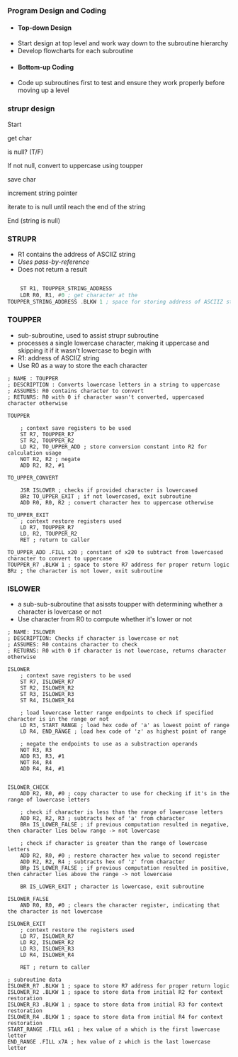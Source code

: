### Program Design and Coding
- #### Top-down Design
- Start design at top level and work way down to the subroutine hierarchy
- Develop flowcharts for each subroutine
- #### Bottom-up Coding
- Code up subroutines first to test and ensure they work properly before moving up a level

### strupr design
Start

get char

is null? (T/F)

If not null, convert to uppercase using toupper

save char

increment string pointer

iterate to is null until reach the end of the string

End (string is null)

### STRUPR
- R1 contains the address of ASCIIZ string
- *Uses pass-by-reference*
- Does not return a result
```asm

	ST R1, TOUPPER_STRING_ADDRESS
	LDR R0, R1, #0 ; get character at the 
TOUPPER_STRING_ADDRESS .BLKW 1 ; space for storing address of ASCIIZ string

```

### TOUPPER
- sub-subroutine, used to assist strupr subroutine
- processes a single lowercase character, making it uppercase and skipping it if it wasn't lowercase to begin with
- R1: address of ASCIIZ string
- Use R0 as a way to store the each character
```
; NAME : TOUPPER
; DESCRIPTION : Converts lowercase letters in a string to uppercase
; ASSUMES: R0 contains character to convert 
; RETUNRS: R0 with 0 if character wasn't converted, uppercased character otherwise

TOUPPER

	; context save registers to be used
	ST R7, TOUPPER_R7
	ST R2, TOUPPER_R2
	LD R2, TO_UPPER_ADD ; store conversion constant into R2 for calculation usage
	NOT R2, R2 ; negate
	ADD R2, R2, #1

TO_UPPER_CONVERT

	JSR ISLOWER ; checks if provided character is lowercased
	BRz TO_UPPER_EXIT ; if not lowercased, exit subroutine
	ADD R0, R0, R2 ; convert character hex to uppercase otherwise

TO_UPPER_EXIT
	; context restore registers used
	LD R7, TOUPPER_R7 
	LD, R2, TOUPPER_R2
	RET ; return to caller

TO_UPPER_ADD .FILL x20 ; constant of x20 to subtract from lowercased character to convert to uppercase
TOUPPER_R7 .BLKW 1 ; space to store R7 address for proper return logic
BRz ; the character is not lower, exit subroutine

```

### ISLOWER
- a sub-sub-subroutine that asissts toupper with determining whether a character is lovercase or not
- Use character from R0 to compute whether it's lower or not
```
; NAME: ISLOWER
; DESCRIPTION: Checks if character is lowercase or not
; ASSUMES: R0 contains character to check
; RETURNS: R0 with 0 if character is not lowercase, returns character otherwise

ISLOWER
	; context save registers to be used
	ST R7, ISLOWER_R7
	ST R2, ISLOWER_R2
	ST R3, ISLOWER_R3
	ST R4, ISLOWER_R4

	; load lowercase letter range endpoints to check if specified character is in the range or not
	LD R3, START_RANGE ; load hex code of 'a' as lowest point of range
	LD R4, END_RANGE ; load hex code of 'z' as highest point of range

	; negate the endpoints to use as a substraction operands
	NOT R3, R3
	ADD R3, R3, #1
	NOT R4, R4
	ADD R4, R4, #1


ISLOWER_CHECK
	ADD R2, R0, #0 ; copy character to use for checking if it's in the range of lowercase letters
	
	; check if character is less than the range of lowercase letters
	ADD R2, R2, R3 ; subtracts hex of 'a' from character
	BRn IS_LOWER_FALSE ; if previous computation resulted in negative, then character lies below range -> not lowercase

	; check if character is greater than the range of lowercase letters
	ADD R2, R0, #0 ; restore character hex value to second register
	ADD R2, R2, R4 ; subtracts hex of 'z' from character
	BRp IS_LOWER_FALSE ; if previous computation resulted in positive, then cahracter lies above the range -> not lowercase

	BR IS_LOWER_EXIT ; character is lowercase, exit subroutine

ISLOWER_FALSE
	AND R0, R0, #0 ; clears the character register, indicating that the character is not lowercase

ISLOWER_EXIT
	; context restore the registers used
	LD R7, ISLOWER_R7
	LD R2, ISLOWER_R2
	LD R3, ISLOWER_R3
	LD R4, ISLOWER_R4
	
	RET ; return to caller

; subroutine data
ISLOWER_R7 .BLKW 1 ; space to store R7 address for proper return logic
ISLOWER_R2 .BLKW 1 ; space to store data from initial R2 for context restoration
ISLOWER_R3 .BLKW 1 ; space to store data from initial R3 for context restoration
ISLOWER_R4 .BLKW 1 ; space to store data from initial R4 for context restoration
START_RANGE .FILL x61 ; hex value of a which is the first lowercase letter
END_RANGE .FILL x7A ; hex value of z which is the last lowercase letter
```

